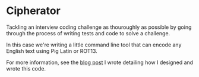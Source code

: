 # Cipherator

Tackling an interview coding challenge as thouroughly as possible by going
through the process of writing tests and code to solve a challenge.

In this case we're writing a little command line tool that can encode any
English text using Pig Latin or ROT13.

For more information, see the [blog post]() I wrote detailing how I designed and
wrote this code.
